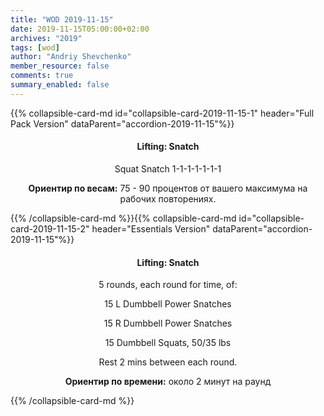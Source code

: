 ```yaml
---
title: "WOD 2019-11-15"
date: 2019-11-15T05:00:00+02:00
archives: "2019"
tags: [wod]
author: "Andriy Shevchenko"
member_resource: false
comments: true
summary_enabled: false
---
```


<div id="accordion-2019-11-15">
{{% collapsible-card-md id="collapsible-card-2019-11-15-1" header="Full Pack Version" dataParent="accordion-2019-11-15"%}}
<center>

#### Lifting: Snatch

Squat Snatch 1-1-1-1-1-1-1

**Ориентир по весам:** 75 - 90 процентов от вашего максимума на рабочих повторениях.

</center>
{{% /collapsible-card-md %}}{{% collapsible-card-md id="collapsible-card-2019-11-15-2" header="Essentials Version" dataParent="accordion-2019-11-15"%}}
<center>

#### Lifting: Snatch

5 rounds, each round for time, of:

15 L Dumbbell Power Snatches

15 R Dumbbell Power Snatches

15 Dumbbell Squats, 50/35 lbs

Rest 2 mins between each round.

**Ориентир по времени:** около 2 минут на раунд

</center>
{{% /collapsible-card-md %}}
</div>